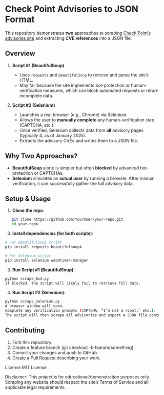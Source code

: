 # Check Point Advisories to JSON Format

This repository demonstrates **two** approaches to scraping [Check Point’s advisories site](https://advisories.checkpoint.com/advisories/) and extracting **CVE references** into a JSON file.

## Overview

1. **Script #1 (BeautifulSoup)**  
   - Uses `requests` and `BeautifulSoup` to retrieve and parse the site’s HTML.  
   - May fail because the site implements bot-protection or human-verification measures, which can block automated requests or return incomplete data.

2. **Script #2 (Selenium)**  
   - Launches a real browser (e.g., Chrome) via Selenium.  
   - Allows the user to **manually complete** any human-verification step (CAPTCHA, etc.).  
   - Once verified, Selenium collects data from **all** advisory pages (typically 4, as of January 2025).  
   - Extracts the advisory CVEs and writes them to a JSON file.

## Why Two Approaches?

- **BeautifulSoup** alone is simpler but often **blocked** by advanced bot-protection or CAPTCHAs.  
- **Selenium** simulates an **actual user** by running a browser. After manual verification, it can successfully gather the full advisory data.

## Setup & Usage

1. **Clone the repo**:
   
```bash
   git clone https://github.com/YourUser/your-repo.git
   cd your-repo
```

3. **Install dependencies (for both scripts)**:

```bash
# For BeautifulSoup script
pip install requests beautifulsoup4

# For Selenium script
pip install selenium webdriver-manager
```

3. **Run Script #1 (BeautifulSoup)**:

```bash
python scrape_bs4.py
If blocked, the script will likely fail to retrieve full data.
```
4. **Run Script #2 (Selenium)**:

```bash
python scrape_selenium.py
A browser window will open.
Complete any verification prompts (CAPTCHA, “I’m not a robot,” etc.).
The script will then scrape all advisories and export a JSON file containing the CVEs.
```

## Contributing
1. Fork this repository.
2. Create a feature branch (git checkout -b feature/something).
3. Commit your changes and push to GitHub.
4. Create a Pull Request describing your work.

License
MIT License

Disclaimer: This project is for educational/demonstration purposes only. Scraping any website should respect the site’s Terms of Service and all applicable legal requirements.
